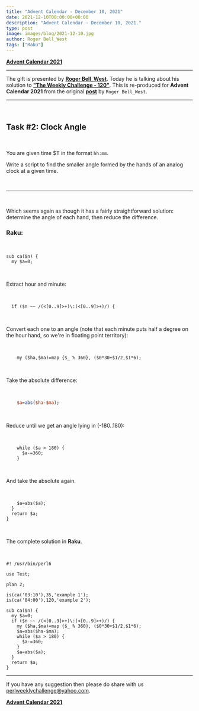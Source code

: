 ```yaml
---
title: "Advent Calendar - December 10, 2021"
date: 2021-12-10T00:00:00+00:00
description: "Advent Calendar - December 10, 2021."
type: post
image: images/blog/2021-12-10.jpg
author: Roger Bell_West
tags: ["Raku"]
---
```


[**Advent Calendar 2021**](/blog/advent-calendar-2021)
***

The gift is presented by [**Roger Bell_West**](/blog/meet-the-champion-026). Today he is talking about his solution to [**"The Weekly Challenge - 120"**](/blog/perl-weekly-challenge-120). This is re-produced for **Advent Calendar 2021** from the original [**post**](https://blog.firedrake.org/archive/2021/07/Perl_Weekly_Challenge_120__Swap_Clock.html) by `Roger Bell_West`.

***

<br>

## Task #2: Clock Angle

<br>

You are given time $T in the format `hh:mm`.

Write a script to find the smaller angle formed by the hands of an analog clock at a given time.

<br>

***

<br>

Which seems again as though it has a fairly straightforward solution: determine the angle of each hand, then reduce the difference.

### Raku:

<br>

```perl6
sub ca($n) {
  my $a=0;
```

<br>

Extract hour and minute:

<br>

```perl6
  if ($n ~~ /(<[0..9]>+)\:(<[0..9]>+)/) {
```

<br>

Convert each one to an angle (note that each minute puts half a degree on the hour hand, so we're in floating point territory):

<br>

```perl6
    my ($ha,$ma)=map {$_ % 360}, ($0*30+$1/2,$1*6);
```

<br>

Take the absolute difference:

<br>

```perl
    $a=abs($ha-$ma);
```

<br>

Reduce until we get an angle lying in (-180..180):

<br>

```perl6
    while ($a > 180) {
      $a-=360;
    }
```

<br>

And take the absolute again.

<br>

```perl6
    $a=abs($a);
  }
  return $a;
}
```

<br>

The complete solution in **Raku**.

<br>

```perl6
#! /usr/bin/perl6

use Test;

plan 2;

is(ca('03:10'),35,'example 1');
is(ca('04:00'),120,'example 2');

sub ca($n) {
  my $a=0;
  if ($n ~~ /(<[0..9]>+)\:(<[0..9]>+)/) {
    my ($ha,$ma)=map {$_ % 360}, ($0*30+$1/2,$1*6);
    $a=abs($ha-$ma);
    while ($a > 180) {
      $a-=360;
    }
    $a=abs($a);
  }
  return $a;
}
```

***

If you have any suggestion then please do share with us <perlweeklychallenge@yahoo.com>.

[**Advent Calendar 2021**](/blog/advent-calendar-2021)
